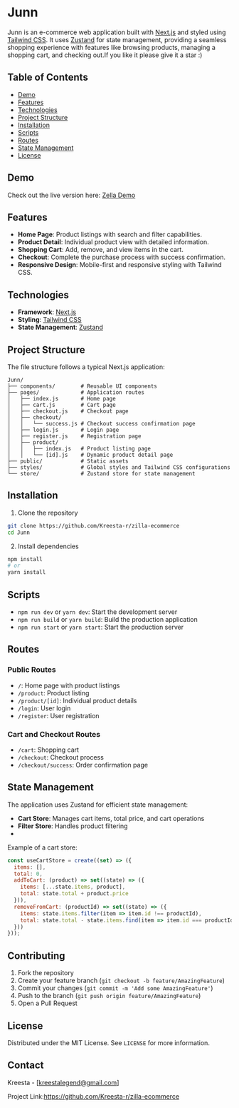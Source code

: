 # Junn

Junn is an e-commerce web application built with [Next.js](https://nextjs.org/) and styled using [Tailwind CSS](https://tailwindcss.com/). It uses [Zustand](https://github.com/pmndrs/zustand) for state management, providing a seamless shopping experience with features like browsing products, managing a shopping cart, and checking out.If you like it please give it a star :)

## Table of Contents
- [Demo](#demo)
- [Features](#features)
- [Technologies](#technologies)
- [Project Structure](#project-structure)
- [Installation](#installation)
- [Scripts](#scripts)
- [Routes](#routes)
- [State Management](#state-management)
- [License](#license)

## Demo
Check out the live version here: [Zella Demo](https://zilla-nu.vercel.app/)

## Features
- **Home Page**: Product listings with search and filter capabilities.
- **Product Detail**: Individual product view with detailed information.
- **Shopping Cart**: Add, remove, and view items in the cart.
- **Checkout**: Complete the purchase process with success confirmation.
- **Responsive Design**: Mobile-first and responsive styling with Tailwind CSS.

## Technologies
- **Framework**: [Next.js](https://nextjs.org/)
- **Styling**: [Tailwind CSS](https://tailwindcss.com/)
- **State Management**: [Zustand](https://github.com/pmndrs/zustand)

## Project Structure
The file structure follows a typical Next.js application:

```plaintext
Junn/
├── components/        # Reusable UI components
├── pages/             # Application routes
│   ├── index.js       # Home page
│   ├── cart.js        # Cart page
│   ├── checkout.js    # Checkout page
│   ├── checkout/
│   │   └── success.js # Checkout success confirmation page
│   ├── login.js       # Login page
│   ├── register.js    # Registration page
│   ├── product/
│   │   ├── index.js   # Product listing page
│   │   └── [id].js    # Dynamic product detail page
├── public/            # Static assets
├── styles/            # Global styles and Tailwind CSS configurations
└── store/             # Zustand store for state management
```

## Installation

1. Clone the repository
```bash
git clone https://github.com/Kreesta-r/zilla-ecommerce
cd Junn
```

2. Install dependencies
```bash
npm install
# or
yarn install
```

## Scripts

- `npm run dev` or `yarn dev`: Start the development server
- `npm run build` or `yarn build`: Build the production application
- `npm run start` or `yarn start`: Start the production server


## Routes

### Public Routes
- `/`: Home page with product listings
- `/product`: Product listing
- `/product/[id]`: Individual product details
- `/login`: User login
- `/register`: User registration

### Cart and Checkout Routes
- `/cart`: Shopping cart
- `/checkout`: Checkout process
- `/checkout/success`: Order confirmation page

## State Management

The application uses Zustand for efficient state management:

- **Cart Store**: Manages cart items, total price, and cart operations
- **Filter Store**: Handles product filtering
-

Example of a cart store:
```javascript
const useCartStore = create((set) => ({
  items: [],
  total: 0,
  addToCart: (product) => set((state) => ({
    items: [...state.items, product],
    total: state.total + product.price
  })),
  removeFromCart: (productId) => set((state) => ({
    items: state.items.filter(item => item.id !== productId),
    total: state.total - state.items.find(item => item.id === productId).price
  }))
}));
```

## Contributing

1. Fork the repository
2. Create your feature branch (`git checkout -b feature/AmazingFeature`)
3. Commit your changes (`git commit -m 'Add some AmazingFeature'`)
4. Push to the branch (`git push origin feature/AmazingFeature`)
5. Open a Pull Request

## License

Distributed under the MIT License. See `LICENSE` for more information.

## Contact

Kreesta - [kreestalegend@gmail.com]

Project Link:https://github.com/Kreesta-r/zilla-ecommerce
